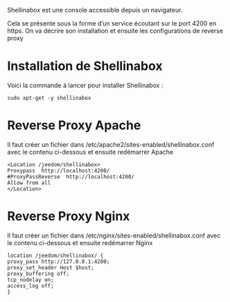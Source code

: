 Shellinabox est une console accessible depuis un navigateur.

Cela se présente sous la forme d’un service écoutant sur le port 4200 en https. On va décrire son installation et ensuite les configurations de reverse proxy

Installation de Shellinabox
===========================

Voici la commande à lancer pour installer Shellinabox :

    sudo apt-get -y shellinabox

Reverse Proxy Apache
====================

Il faut créer un fichier dans /etc/apache2/sites-enabled/shellinabox.conf avec le contenu ci-dessous et ensuite redémarrer Apache

    <Location /jeedom/shellinabox>
    Proxypass  http://localhost:4200/
    #ProxyPassReverse  http://localhost:4200/
    Allow from all
    </Location>

Reverse Proxy Nginx
===================

Il faut créer un fichier dans /etc/nginx/sites-enabled/shellinabox.conf avec le contenu ci-dessous et ensuite redémarrer Nginx

    location /jeedom/shellinabox/ {
    proxy_pass http://127.0.0.1:4200;
    proxy_set_header Host $host;
    proxy_buffering off;
    tcp_nodelay on;
    access_log off;
    }
